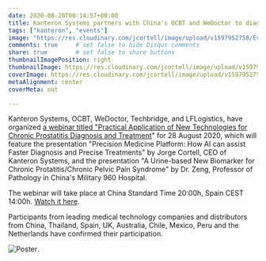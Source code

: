 ```yaml
---
date: 2020-08-20T00:14:57+00:00
title: Kanteron Systems partners with China's OCBT and WeDoctor to diagnose and treat prostatitis
tags: ["kanteron", "events"]
image: "https://res.cloudinary.com/jcortell/image/upload/v1597952758/Events/ProstitisWebinar.png"
comments: true     # set false to hide Disqus comments
share: true        # set false to share buttons
thumbnailImagePosition: right
thumbnailImage: https://res.cloudinary.com/jcortell/image/upload/v1597952758/Events/ProstitisWebinar.png
coverImage: https://res.cloudinary.com/jcortell/image/upload/v1597952758/Events/ProstitisWebinar.png
metaAlignment: center
coverMeta: out

---
```


Kanteron Systems, OCBT, WeDoctor, Techbridge, and LFLogistics, have organized [a webinar titled "Practical Application of New Technologies for Chronic Prostatitis Diagnosis and Treatment](https://hd.guahao.com/u/27793)" for 28 August 2020, which will feature the presentation "Precision Medicine Platform: How AI can assist Faster Diagnosis and Precise Treatments" by Jorge Cortell, CEO of Kanteron Systems, and the presentation "A Urine-based New Biomarker for Chronic Protatitis/Chronic Pelvic Pain Syndrome" by Dr. Zeng, Professor of Pathology in China's Military 960 Hospital.

<!--more-->

The webinar will take place at China Standard Time 20:00h, Spain CEST 14:00h. [Watch it here](https://meeting.knowle.cn/live/index/392264551#/player).

Participants from leading medical technology companies and distributors from China, Thailand, Spain, UK, Australia, Chile, Mexico, Peru and the Netherlands have confirmed their participation.

![Poster](https://kano.guahao.com/p19332664391).
